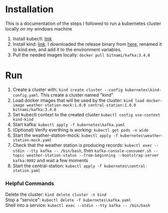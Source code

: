 # Installation

This is a documentation of the steps I followed to run a kubernetes cluster locally on my windows machine

1. Install kubectl: [link](https://kubernetes.io/docs/tasks/tools/install-kubectl-windows/#install-kubectl-binary-with-curl-on-windows)
2. Install kind: [link](https://kind.sigs.k8s.io/docs/user/quick-start/#installation). I downloaded the release binary from [here](https://github.com/kubernetes-sigs/kind/releases), renamed it to kind.exe, and add it to the environment variables.
3. Pull the needed images locally: `docker pull bitnami/kafka:3.4.0`

# Run

1. Create a cluster with: `kind create cluster --config kubernetes\kind-config.yaml`. This create a cluster named "kind"
2. Load docker images that will be used by the cluster: `kind load docker-image weather-station-mock:1.0.0 central-station:1.0.0 bitnami/kafka:3.4.0`
3. Set kubectl context to the created cluster `kubectl config use-context kind-kind`
4. Start kafka: `kubectl apply -f kubernetes\kafka.yaml`
5. (Optional) Verify everthing is working: `kubectl get pods -o wide`
6. Start the weather-station-mock: `kubectl apply -f kubernetes\weather-station-mock.yaml`
7. Check that the weather station is producing records: `kubectl exec --stdin --tty kafka -- /bin/bash`, then `kafka-console-consumer.sh --topic weather-station-status --from-beginning --bootstrap-server kafka:9092` and wait a few moments
8. Start the central-station: `kubectl apply -f kubernetes\central-station.yaml`

### Helpful Commands

Delete the cluster: `kind delete cluster -n kind`\
Stop a "service": `kubectl delete -f kubernetes\kafka.yaml`\
Shell into a service: `kubectl exec --stdin --tty kafka -- /bin/bash`
